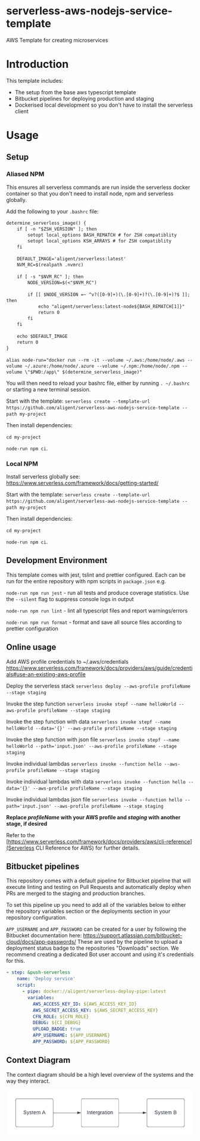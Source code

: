 # serverless-aws-nodejs-service-template

AWS Template for creating microservices

# Introduction

This template includes:

- The setup from the base aws typescript template
- Bitbucket pipelines for deploying production and staging
- Dockerised local development so you don't have to install the serverless client

# Usage

## Setup

### Aliased NPM

This ensures all serverless commands are run inside the serverless docker container so that you don't need to install node, npm and serverless globally.

Add the following to your `.bashrc` file:

```
determine_serverless_image() {
    if [ -n "$ZSH_VERSION" ]; then
        setopt local_options BASH_REMATCH # for ZSH compatiblity
        setopt local_options KSH_ARRAYS # for ZSH compatiblity
    fi

    DEFAULT_IMAGE='aligent/serverless:latest'
    NVM_RC=$(realpath .nvmrc)

    if [ -s "$NVM_RC" ]; then
        NODE_VERSION=$(<"$NVM_RC")

        if [[ $NODE_VERSION =~ ^v?([0-9]+)(\.[0-9]+)?(\.[0-9]+)?$ ]]; then
            echo "aligent/serverless:latest-node${BASH_REMATCH[1]}"
            return 0
        fi
    fi

    echo $DEFAULT_IMAGE
    return 0
}

alias node-run="docker run --rm -it --volume ~/.aws:/home/node/.aws --volume ~/.azure:/home/node/.azure --volume ~/.npm:/home/node/.npm --volume \"$PWD:/app\" $(determine_serverless_image)"
```

You will then need to reload your bashrc file, either by running `. ~/.bashrc` or starting a new terminal session.

Start with the template: `serverless create --template-url https://github.com/aligent/serverless-aws-nodejs-service-template --path my-project`

Then install dependencies:

`cd my-project`

`node-run npm ci`.

### Local NPM

Install serverless globally see: https://www.serverless.com/framework/docs/getting-started/

Start with the template: `serverless create --template-url https://github.com/aligent/serverless-aws-nodejs-service-template --path my-project`

Then install dependencies:

`cd my-project`

`node-run npm ci`.

## Development Environment

This template comes with jest, tslint and prettier configured. Each can be run for the entire repository with npm scripts in `package.json` e.g.

`node-run npm run jest` - run all tests and produce coverage statistics. Use the `--silent` flag to suppress console logs in output

`node-run npm run lint` - lint all typescript files and report warnings/errors

`node-run npm run format` - format and save all source files according to prettier configuration

## Online usage

Add AWS profile credentials to ~/.aws/credentials
https://www.serverless.com/framework/docs/providers/aws/guide/credentials#use-an-existing-aws-profile

Deploy the serverless stack
`serverless deploy --aws-profile profileName --stage staging`

Invoke the step function
`serverless invoke stepf --name helloWorld --aws-profile profileName --stage staging`

Invoke the step function with data
`serverless invoke stepf --name helloWorld --data='{}' --aws-profile profileName --stage staging`

Invoke the step function with json file
`serverless invoke stepf --name helloWorld --path='input.json' --aws-profile profileName --stage staging`

Invoke individual lambdas
`serverless invoke --function hello --aws-profile profileName --stage staging`

Invoke individual lambdas with data
`serverless invoke --function hello --data='{}' --aws-profile profileName --stage staging`

Invoke individual lambdas json file
`serverless invoke --function hello --path='input.json' --aws-profile profileName --stage staging`

**Replace _profileName_ with your AWS profile and _staging_ with another stage, if desired**

Refer to the [https://www.serverless.com/framework/docs/providers/aws/cli-reference](Serverless CLI Reference for AWS) for further details.

## Bitbucket pipelines

This repository comes with a default pipeline for Bitbucket pipeline that will execute linting and testing on Pull Requests and automatically deploy when PRs are merged to the staging and production branches.

To set this pipeline up you need to add all of the variables below to either the repository variables section or the deployments section in your repository configuration.

`APP_USERNAME` and `APP_PASSWORD` can be created for a user by following the Bitbucket documentation here: https://support.atlassian.com/bitbucket-cloud/docs/app-passwords/ These are used by the pipeline to upload a deployment status badge to the repositories "Downloads" section. We recommend creating a dedicated Bot user account and using it's credentials for this.

```yaml
- step: &push-serverless
    name: 'Deploy service'
    script:
      - pipe: docker://aligent/serverless-deploy-pipe:latest
        variables:
          AWS_ACCESS_KEY_ID: ${AWS_ACCESS_KEY_ID}
          AWS_SECRET_ACCESS_KEY: ${AWS_SECRET_ACCESS_KEY}
          CFN_ROLE: ${CFN_ROLE}
          DEBUG: ${CI_DEBUG}
          UPLOAD_BADGE: true
          APP_USERNAME: ${APP_USERNAME}
          APP_PASSWORD: ${APP_PASSWORD}
```

## Context Diagram

The context diagram should be a high level overview of the systems and the way they interact.

![Sample Context Diagram](img/sample-context-diagram.png)
